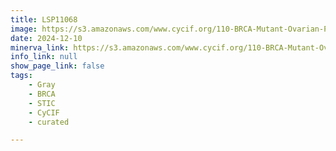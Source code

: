 ```yaml
---
title: LSP11068
image: https://s3.amazonaws.com/www.cycif.org/110-BRCA-Mutant-Ovarian-Precursors/LSP11068/LSP11068.png
date: 2024-12-10
minerva_link: https://s3.amazonaws.com/www.cycif.org/110-BRCA-Mutant-Ovarian-Precursors/LSP11068/index.html
info_link: null
show_page_link: false
tags:
    - Gray
    - BRCA
    - STIC
    - CyCIF
    - curated

---
```

